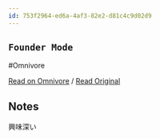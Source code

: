 ```yaml
---
id: 753f2964-ed6a-4af3-82e2-d81c4c9d02d9
---
```


## `Founder Mode`
#Omnivore

[Read on Omnivore](https://omnivore.app/me/https-paulgraham-com-foundermode-html-191d6647104) / [Read Original](https://paulgraham.com/foundermode.html)

## Notes

興味深い

